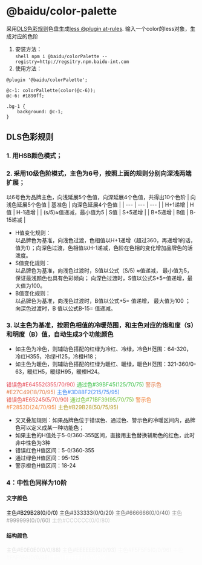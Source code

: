 # @baidu/color-palette

采用[DLS色彩规则]色盘生成[less @plugin at-rules].
输入一个color的less对象，生成对应的色阶

1. 安装方法：  
`shell
npm i @baidu/colorPalette --registry=http://regsitry.npm.baidu-int.com
`
2. 使用方法：
```less
@plugin '@baidu/colorPalette';

@c-1: colorPallette(color(@c-6));
@c-6: #1890ff;

.bg-1 {
    background: @c-1;
}
```

## DLS色彩规则
### 1. 用HSB颜色模式；

### 2. 采用10级色阶模式，主色为6号，按照上面的规则分别向深浅两端扩展；
以6号色为品牌主色，向浅延展5个色值，向深延展4个色值，共得出10个色阶
| 向浅色延展5个色值 | 基准色 | 向深色延展4个色值 |
| --- | --- | --- |
| H+1递增 | H值 | H-1递增 |
| (s/5)≈值递减，最小值为5 | S值 | S+5递增 |
| B+5递增 | B值 | B-15递减 |
* H值变化规则：  
以品牌色为基准，向浅色过渡，色相值以H+1递增（超过360，再递增1的话，值为1）；向深色过渡，色相值以H-1递减，色阶在色相的变化增加品牌色的活泼度。
* S值变化规则：  
以品牌色为基准，向浅色过渡时，S值以公式（S/5) ≈值递减， 最小值为5， 保证最浅颜色也具有色彩倾向； 向深色过渡时，S值以公式S+5=值递增，最大值为100。
* B值变化规则：  
以品牌色为基准，向浅色过渡时，B值以公式+5= 值递增， 最大值为100 ； 向深色过渡时，B 值以公式B-15= 值递减。

### 3. 以主色为基准，按照色相值的冷暖范围，和主色对应的饱和度（S）和明度（B）值，自动生成3个功能颜色
* 如主色为冷色，则辅助色搭配的红绿为冷红、冷绿，冷色H范围：64-320，冷红H355，冷绿H125，冷橙H18；
* 如主色为暖色，则辅助色搭配的红绿为暖红、暖绿，暖色H范围：321-360/0-63，暖红H5，暖绿H95，暖橙H24。
<div>
    <font color="#E64552">错误色#E64552(355/70/90)</font>
    <font color="#39BF45">通过色#39BF45(125/70/75)</font>
    <font color="#E27C49">警示色#E27C49(18/70/95)</font>
    <font color="#3D88F2">主色#3D88F2(215/75/95)</font>
</div>
<div>
    <font color="#E65245">错误色#E65245(5/70/90)</font>
    <font color="#71BF39">通过色#71BF39(95/70/75)</font>
    <font color="#F2853D">警示色#F2853D(24/70/95)</font>
    <font color="#B29B28">主色#B29B28(50/75/95)</font>
</div>

* 交叉叠加规则：如果品牌色位于错误色、通过色、警示色的冷暖区间内，品牌色可以定义成某一种功能色；
* 如果主色的H值处于5-0/360-355区间，直接用主色替换辅助色的红色，此时非中性色为3种
* 错误红色H值区间：5-0/360-355
* 通过绿色H值区间：95-125
* 警示橙色H值区间：18-24


### 4：中性色同样为10阶 
#### 文字颜色
<font color="#000000">主色#B29B28(0/0/0)</font>
<font color="#333333">主色#333333(0/0/20)</font>
<font color="#666666">主色#666666(0/0/40)</font>
<font color="#999999">主色#999999(0/0/60)</font>
<font color="#CCCCCC">主色#CCCCCC(0/0/80)</font>
#### 结构颜色
<font color="#E0E0E0">主色#E0E0E0(0/0/88)</font>
<font color="#EEEEEE">主色#EEEEEE(0/0/93)</font>
<font color="#F5F5F5">主色#F5F5F5(0/0/96)</font>
<font color="#FAFAFA">主色#FAFAFA(0/0/98)</font>
<font color="#FFFFFF">主色#FFFFFF(0/0/100)</font>

[less @plugin at-rules]:https://less.bootcss.com/features/#plugin-atrules-feature
[DLS色彩规则]:(##DLS色彩规则)
